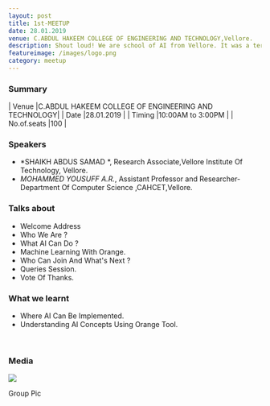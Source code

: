 ```yaml
---
layout: post
title: 1st-MEETUP
date: 28.01.2019   
venue: C.ABDUL HAKEEM COLLEGE OF ENGINEERING AND TECHNOLOGY,Vellore.
description: Shout loud! We are school of AI from Vellore. It was a terrific start for a community that has just started out. Expert speakers from different domains shared their experiences in AI.
featureimage: /images/logo.png
category: meetup
---
```


### Summary      
 
| Venue       |C.ABDUL HAKEEM COLLEGE OF ENGINEERING AND TECHNOLOGY|
| Date        |28.01.2019                                         |
| Timing      |10:00AM to 3:00PM                                   |
| No.of.seats |100                                                 |                             



### Speakers 

* *SHAIKH ABDUS SAMAD *, Research Associate,Vellore Institute Of Technology, Vellore. 
* *MOHAMMED YOUSUFF A.R.*, Assistant Professor and Researcher- Department Of Computer Science ,CAHCET,Vellore.

### Talks about
* Welcome Address
* Who We Are ?
* What AI Can Do ?
* Machine Learning With Orange.
* Who Can Join And What's Next ?
* Queries Session.
* Vote Of Thanks.
### What we learnt
* Where AI Can Be Implemented.
* Understanding AI Concepts Using Orange Tool.



<br>

### Media
<div class="media-wrapper">
	<div class="media-item" >
		<img src="https://drive.google.com/uc?id=1mBwC7ARjyzCiqkyhhcq76WQ_nl17eimg" onclick="showMediaModal(this.src);"/>
		<p>Group Pic</p>
	</div>
</div>

